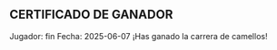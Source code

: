 CERTIFICADO DE GANADOR
----------------------
Jugador: fin
Fecha: 2025-06-07
¡Has ganado la carrera de camellos!
